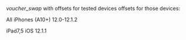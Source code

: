 *voucher_swap* with offsets for tested devices
offsets for those devices:



All iPhones (A10+) 12.0-12.1.2

iPad7,5    iOS 12.1.1
